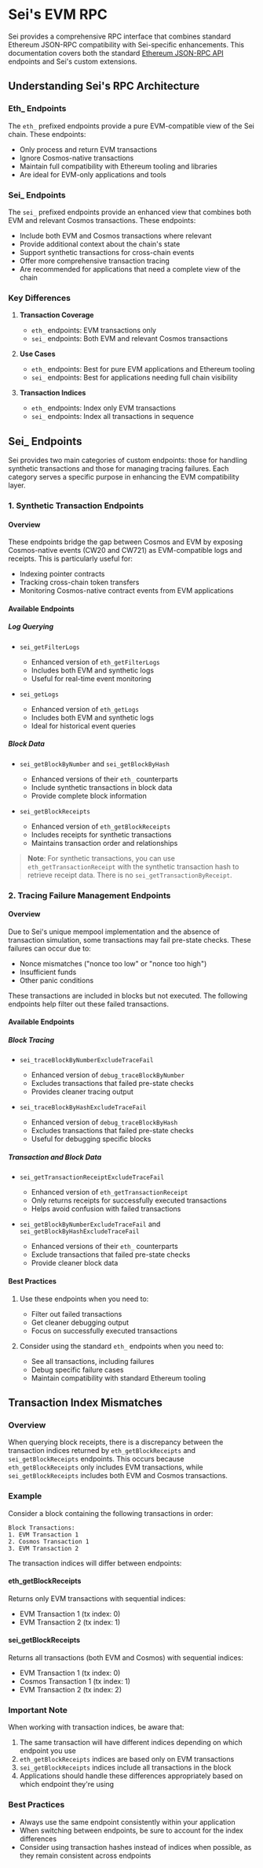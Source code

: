 # Sei's EVM RPC

Sei provides a comprehensive RPC interface that combines standard Ethereum JSON-RPC compatibility with Sei-specific enhancements. This documentation covers both the standard [Ethereum JSON-RPC API](https://ethereum.org/en/developers/docs/apis/json-rpc/) endpoints and Sei's custom extensions.

## Understanding Sei's RPC Architecture

### Eth_ Endpoints
The `eth_` prefixed endpoints provide a pure EVM-compatible view of the Sei chain. These endpoints:
- Only process and return EVM transactions
- Ignore Cosmos-native transactions
- Maintain full compatibility with Ethereum tooling and libraries
- Are ideal for EVM-only applications and tools

### Sei_ Endpoints
The `sei_` prefixed endpoints provide an enhanced view that combines both EVM and relevant Cosmos transactions. These endpoints:
- Include both EVM and Cosmos transactions where relevant
- Provide additional context about the chain's state
- Support synthetic transactions for cross-chain events
- Offer more comprehensive transaction tracing
- Are recommended for applications that need a complete view of the chain

### Key Differences
1. **Transaction Coverage**
   - `eth_` endpoints: EVM transactions only
   - `sei_` endpoints: Both EVM and relevant Cosmos transactions

2. **Use Cases**
   - `eth_` endpoints: Best for pure EVM applications and Ethereum tooling
   - `sei_` endpoints: Best for applications needing full chain visibility

3. **Transaction Indices**
   - `eth_` endpoints: Index only EVM transactions
   - `sei_` endpoints: Index all transactions in sequence

## Sei_ Endpoints

Sei provides two main categories of custom endpoints: those for handling synthetic transactions and those for managing tracing failures. Each category serves a specific purpose in enhancing the EVM compatibility layer.

### 1. Synthetic Transaction Endpoints

#### Overview
These endpoints bridge the gap between Cosmos and EVM by exposing Cosmos-native events (CW20 and CW721) as EVM-compatible logs and receipts. This is particularly useful for:
- Indexing pointer contracts
- Tracking cross-chain token transfers
- Monitoring Cosmos-native contract events from EVM applications

#### Available Endpoints

##### Log Querying
- `sei_getFilterLogs`
  - Enhanced version of `eth_getFilterLogs`
  - Includes both EVM and synthetic logs
  - Useful for real-time event monitoring

- `sei_getLogs`
  - Enhanced version of `eth_getLogs`
  - Includes both EVM and synthetic logs
  - Ideal for historical event queries

##### Block Data
- `sei_getBlockByNumber` and `sei_getBlockByHash`
  - Enhanced versions of their `eth_` counterparts
  - Include synthetic transactions in block data
  - Provide complete block information

- `sei_getBlockReceipts`
  - Enhanced version of `eth_getBlockReceipts`
  - Includes receipts for synthetic transactions
  - Maintains transaction order and relationships

> **Note**: For synthetic transactions, you can use `eth_getTransactionReceipt` with the synthetic transaction hash to retrieve receipt data. There is no `sei_getTransactionByReceipt`.

### 2. Tracing Failure Management Endpoints

#### Overview
Due to Sei's unique mempool implementation and the absence of transaction simulation, some transactions may fail pre-state checks. These failures can occur due to:
- Nonce mismatches ("nonce too low" or "nonce too high")
- Insufficient funds
- Other panic conditions

These transactions are included in blocks but not executed. The following endpoints help filter out these failed transactions.

#### Available Endpoints

##### Block Tracing
- `sei_traceBlockByNumberExcludeTraceFail`
  - Enhanced version of `debug_traceBlockByNumber`
  - Excludes transactions that failed pre-state checks
  - Provides cleaner tracing output

- `sei_traceBlockByHashExcludeTraceFail`
  - Enhanced version of `debug_traceBlockByHash`
  - Excludes transactions that failed pre-state checks
  - Useful for debugging specific blocks

##### Transaction and Block Data
- `sei_getTransactionReceiptExcludeTraceFail`
  - Enhanced version of `eth_getTransactionReceipt`
  - Only returns receipts for successfully executed transactions
  - Helps avoid confusion with failed transactions

- `sei_getBlockByNumberExcludeTraceFail` and `sei_getBlockByHashExcludeTraceFail`
  - Enhanced versions of their `eth_` counterparts
  - Exclude transactions that failed pre-state checks
  - Provide cleaner block data

#### Best Practices
1. Use these endpoints when you need to:
   - Filter out failed transactions
   - Get cleaner debugging output
   - Focus on successfully executed transactions

2. Consider using the standard `eth_` endpoints when you need to:
   - See all transactions, including failures
   - Debug specific failure cases
   - Maintain compatibility with standard Ethereum tooling

## Transaction Index Mismatches

### Overview
When querying block receipts, there is a discrepancy between the transaction indices returned by `eth_getBlockReceipts` and `sei_getBlockReceipts` endpoints. This occurs because `eth_getBlockReceipts` only includes EVM transactions, while `sei_getBlockReceipts` includes both EVM and Cosmos transactions.

### Example
Consider a block containing the following transactions in order:
```
Block Transactions:
1. EVM Transaction 1
2. Cosmos Transaction 1
3. EVM Transaction 2
```

The transaction indices will differ between endpoints:

#### eth_getBlockReceipts
Returns only EVM transactions with sequential indices:
- EVM Transaction 1 (tx index: 0)
- EVM Transaction 2 (tx index: 1)

#### sei_getBlockReceipts
Returns all transactions (both EVM and Cosmos) with sequential indices:
- EVM Transaction 1 (tx index: 0)
- Cosmos Transaction 1 (tx index: 1)
- EVM Transaction 2 (tx index: 2)

### Important Note
When working with transaction indices, be aware that:
1. The same transaction will have different indices depending on which endpoint you use
2. `eth_getBlockReceipts` indices are based only on EVM transactions
3. `sei_getBlockReceipts` indices include all transactions in the block
4. Applications should handle these differences appropriately based on which endpoint they're using

### Best Practices
- Always use the same endpoint consistently within your application
- When switching between endpoints, be sure to account for the index differences
- Consider using transaction hashes instead of indices when possible, as they remain consistent across endpoints